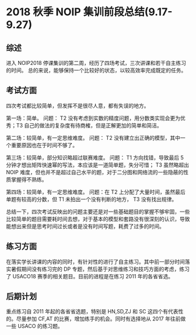 # 2018 秋季 NOIP 集训前段总结(9.17-9.27)

## 综述

进入 NOIP2018 停课集训的第二周，经历了四场考试，三次讲课和若干自主练习的时间。
总的来说，能够保持一个比较好的状态，以较高效率完成既定的任务。

## 考试方面

四次考试都比较简单，但发挥不是很尽人意，都有失误的地方。

第一场：简单。
问题： T2 没有考虑到实数的精度问题，用分数类实现会更为优秀；T3 自己的做法的复杂度有待商榷，但是正解更加的简单和简洁。

第二场：较简单，有一定思维难度。
问题： T2 没有建立出正确的模型，其中一个重要原因也在于时间不够了。

第三场：较简单，部分知识略超过联赛难度。
问题： T1 方向找错，导致最后 5 分钟才想出矩阵快速幂的写法，本应该是一道简单题，失分可惜； T3 虽然略超出 NOIP 难度，但也并不是超过自己水平的题，对于二分图和网络流的一些隐蔽的性质掌握得不熟练。

第四场：较简单，有一定思维难度。
问题：在 T2 上分配了大量时间，虽然最后单题有较高的分数，但 T1 未拍出一个没有判断的地方， T3 没有找出规律。

总结一下，四次考试反映出的问题主要还是对一些基础题目的掌握不够牢固，一些比较简单的题目需要耗时间去想，对于基本的模型和套路没有很深刻的认识，导致能想出来但是思考时间过长或者是没有时间写题，耗费了过多的时间。

## 练习方面

在落实学长讲课的内容的同时，有针对性的进行了自主练习。其中前一部分时间落实暑假期间没有练习完的 DP 专题，然后基于对思维练习和技巧方面的考虑，练习了 USACO18 赛季的相关题目。目前的进程是在练习 2011 年的各省省选。

## 后期计划

重点练习自 2011 年起的各省省选题，特别是 HN,SD,ZJ 和 SC 这四个有代表性的。尽量参加 CF,AT 的比赛，增加练手的机会。同时有选择地从 2017 年往前做一些 USACO 的练习题。